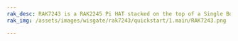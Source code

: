 ```yaml
---
rak_desc: RAK7243 is a RAK2245 Pi HAT stacked on the top of a Single Board Computer (SBC) such as Raspberry Pi 3B+ which is enclosed in a Pilot Gateway Casing. It comes with a built-in GPS and a large heat sink for thermal dissipation.
rak_img: /assets/images/wisgate/rak7243/quickstart/1.main/RAK7243.png

---
```


<rk-redirect to="/Product-Categories/WisGate/RAK7243/Overview/" />